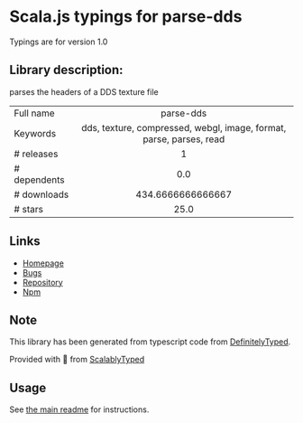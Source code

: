 
# Scala.js typings for parse-dds

Typings are for version 1.0

## Library description:
parses the headers of a DDS texture file

|                    |                 |
| ------------------ | :-------------: |
| Full name          | parse-dds |
| Keywords           | dds, texture, compressed, webgl, image, format, parse, parses, read |
| # releases         | 1 |
| # dependents       | 0.0 |
| # downloads        | 434.6666666666667 |
| # stars            | 25.0 |

## Links
- [Homepage](https://github.com/Jam3/parse-dds)
- [Bugs](https://github.com/Jam3/parse-dds/issues)
- [Repository](https://github.com/Jam3/parse-dds)
- [Npm](https://www.npmjs.com/package/parse-dds)
    


## Note
This library has been generated from typescript code from [DefinitelyTyped](https://definitelytyped.org).

Provided with :purple_heart: from [ScalablyTyped](https://github.com/oyvindberg/ScalablyTyped)

## Usage
See [the main readme](../../readme.md) for instructions.


